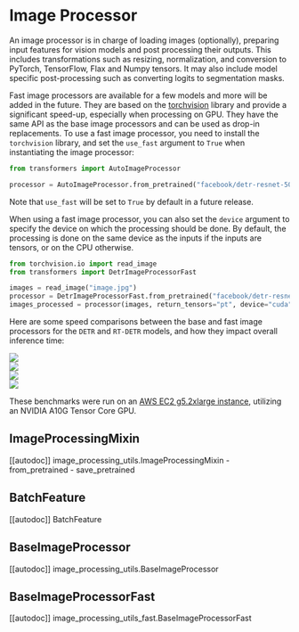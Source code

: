 <!--Copyright 2022 The HuggingFace Team. All rights reserved.

Licensed under the Apache License, Version 2.0 (the "License"); you may not use this file except in compliance with
the License. You may obtain a copy of the License at

http://www.apache.org/licenses/LICENSE-2.0

Unless required by applicable law or agreed to in writing, software distributed under the License is distributed on
an "AS IS" BASIS, WITHOUT WARRANTIES OR CONDITIONS OF ANY KIND, either express or implied. See the License for the
specific language governing permissions and limitations under the License.

⚠️ Note that this file is in Markdown but contain specific syntax for our doc-builder (similar to MDX) that may not be
rendered properly in your Markdown viewer.

-->

# Image Processor

An image processor is in charge of loading images (optionally), preparing input features for vision models and post processing their outputs. This includes transformations such as resizing, normalization, and conversion to PyTorch, TensorFlow, Flax and Numpy tensors. It may also include model specific post-processing such as converting logits to segmentation masks.

Fast image processors are available for a few models and more will be added in the future. They are based on the [torchvision](https://pytorch.org/vision/stable/index.html) library and provide a significant speed-up, especially when processing on GPU.
They have the same API as the base image processors and can be used as drop-in replacements.
To use a fast image processor, you need to install the `torchvision` library, and set the `use_fast` argument to `True` when instantiating the image processor:

```python
from transformers import AutoImageProcessor

processor = AutoImageProcessor.from_pretrained("facebook/detr-resnet-50", use_fast=True)
```
Note that `use_fast` will be set to `True` by default in a future release.

When using a fast image processor, you can also set the `device` argument to specify the device on which the processing should be done. By default, the processing is done on the same device as the inputs if the inputs are tensors, or on the CPU otherwise.

```python
from torchvision.io import read_image
from transformers import DetrImageProcessorFast

images = read_image("image.jpg")
processor = DetrImageProcessorFast.from_pretrained("facebook/detr-resnet-50")
images_processed = processor(images, return_tensors="pt", device="cuda")
```

Here are some speed comparisons between the base and fast image processors for the `DETR` and `RT-DETR` models, and how they impact overall inference time:

<div class="flex">
  <img src="https://huggingface.co/datasets/huggingface/documentation-images/resolve/main/transformers/benchmark_results_full_pipeline_detr_fast_padded.png" />
</div>
<div class="flex">
  <img src="https://huggingface.co/datasets/huggingface/documentation-images/resolve/main/transformers/benchmark_results_full_pipeline_detr_fast_batched_compiled.png" />
</div>

<div class="flex">
  <img src="https://huggingface.co/datasets/huggingface/documentation-images/resolve/main/transformers/benchmark_results_full_pipeline_rt_detr_fast_single.png" />
</div>
<div class="flex">
  <img src="https://huggingface.co/datasets/huggingface/documentation-images/resolve/main/transformers/benchmark_results_full_pipeline_rt_detr_fast_batched.png" />
</div>

These benchmarks were run on an [AWS EC2 g5.2xlarge instance](https://aws.amazon.com/ec2/instance-types/g5/), utilizing an NVIDIA A10G Tensor Core GPU.


## ImageProcessingMixin

[[autodoc]] image_processing_utils.ImageProcessingMixin
    - from_pretrained
    - save_pretrained

## BatchFeature

[[autodoc]] BatchFeature

## BaseImageProcessor

[[autodoc]] image_processing_utils.BaseImageProcessor


## BaseImageProcessorFast

[[autodoc]] image_processing_utils_fast.BaseImageProcessorFast
